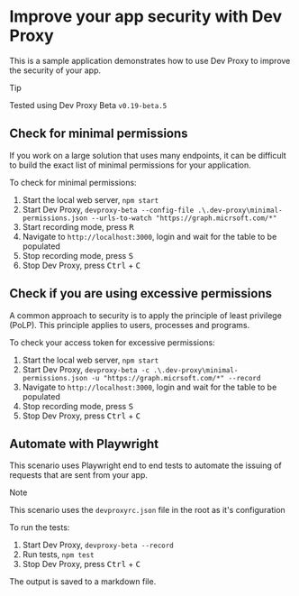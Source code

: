 # Improve your app security with Dev Proxy

This is a sample application demonstrates how to use Dev Proxy to improve the security of your app.

> [!TIP]
> Tested using Dev Proxy Beta `v0.19-beta.5`

## Check for minimal permissions

If you work on a large solution that uses many endpoints, it can be difficult to build the exact list of minimal permissions for your application.

To check for minimal permissions:

1. Start the local web server, `npm start`
1. Start Dev Proxy, `devproxy-beta --config-file .\.dev-proxy\minimal-permissions.json --urls-to-watch "https://graph.micrsoft.com/*"`
1. Start recording mode, press <kbd>R</kdb>
1. Navigate to `http://localhost:3000`, login and wait for the table to be populated
1. Stop recording mode, press <kbd>S</kdb>
1. Stop Dev Proxy, press <kbd>Ctrl</kbd> + <kbd>C</kbd>

## Check if you are using excessive permissions

A common approach to security is to apply the principle of least privilege (PoLP). This principle applies to users, processes and programs.

To check your access token for excessive permissions:

1. Start the local web server, `npm start`
1. Start Dev Proxy, `devproxy-beta -c .\.dev-proxy\minimal-permissions.json -u "https://graph.micrsoft.com/*" --record`
1. Navigate to `http://localhost:3000`, login and wait for the table to be populated
1. Stop recording mode, press <kbd>S</kdb>
1. Stop Dev Proxy, press <kbd>Ctrl</kbd> + <kbd>C</kbd>

## Automate with Playwright

This scenario uses Playwright end to end tests to automate the issuing of requests that are sent from your app.

> [!NOTE]
> This scenario uses the `devproxyrc.json` file in the root as it's configuration

To run the tests:

1. Start Dev Proxy, `devproxy-beta --record`
1. Run tests, `npm test`
1. Stop Dev Proxy, press <kbd>Ctrl</kbd> + <kbd>C</kbd>

The output is saved to a markdown file.
